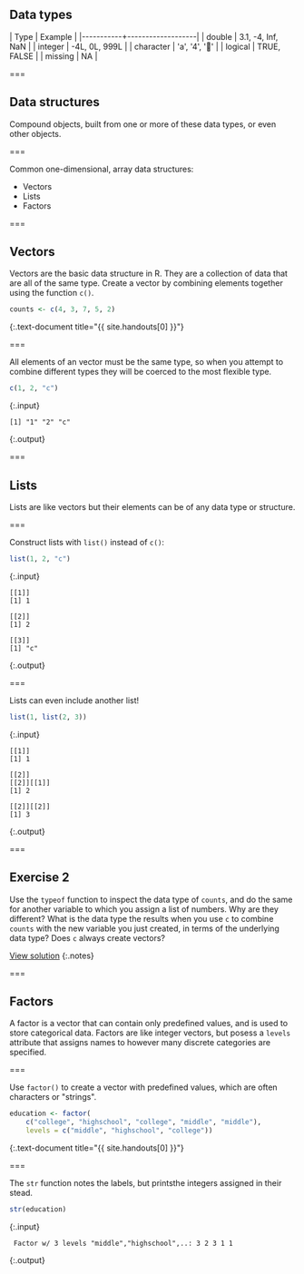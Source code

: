 ---
---

## Data types

| Type      | Example           |
|-----------+-------------------|
| double    | 3.1, -4, Inf, NaN |
| integer   | -4L, 0L, 999L     |
| character | 'a', '4', '👏'     |
| logical   | TRUE, FALSE       |
| missing   | NA                |

===

## Data structures

Compound objects, built from one or more of these data types, or even other objects.

===

Common one-dimensional, array data structures:

- Vectors
- Lists
- Factors

===

## Vectors

Vectors are the basic data structure in R. They are a collection of data that are all of the same type. Create a vector by combining elements together using the function `c()`.


~~~r
counts <- c(4, 3, 7, 5, 2)
~~~
{:.text-document title="{{ site.handouts[0] }}"}

===

All elements of an vector must be the same type, so when you attempt to combine different types they will be coerced to the most flexible type. 


~~~r
c(1, 2, "c")
~~~
{:.input}
~~~
[1] "1" "2" "c"
~~~
{:.output}

===

## Lists

Lists are like vectors but their elements can be of any data type or structure.

===

Construct lists with `list()` instead of `c()`:


~~~r
list(1, 2, "c")
~~~
{:.input}
~~~
[[1]]
[1] 1

[[2]]
[1] 2

[[3]]
[1] "c"
~~~
{:.output}

===

Lists can even include another list! 


~~~r
list(1, list(2, 3))
~~~
{:.input}
~~~
[[1]]
[1] 1

[[2]]
[[2]][[1]]
[1] 2

[[2]][[2]]
[1] 3
~~~
{:.output}

===

## Exercise 2

Use the `typeof` function to inspect the data type of `counts`, and do the same for another variable to which you assign a list of numbers. Why are they different? What is the data type the results when you use `c` to combine `counts` with the new variable you just created, in terms of the underlying data type? Does `c` always create vectors?

[View solution](#solution-2)
{:.notes}

===

## Factors

A factor is a vector that can contain only predefined values, and is used to store categorical data. Factors are like integer vectors, but posess a `levels` attribute that assigns names to however many discrete categories are specified.

===

Use `factor()` to create a vector with predefined values, which are often characters or "strings".


~~~r
education <- factor(
    c("college", "highschool", "college", "middle", "middle"),
    levels = c("middle", "highschool", "college"))
~~~
{:.text-document title="{{ site.handouts[0] }}"}

===

The `str` function notes the labels, but printsthe integers assigned in their stead.


~~~r
str(education)
~~~
{:.input}
~~~
 Factor w/ 3 levels "middle","highschool",..: 3 2 3 1 1
~~~
{:.output}
